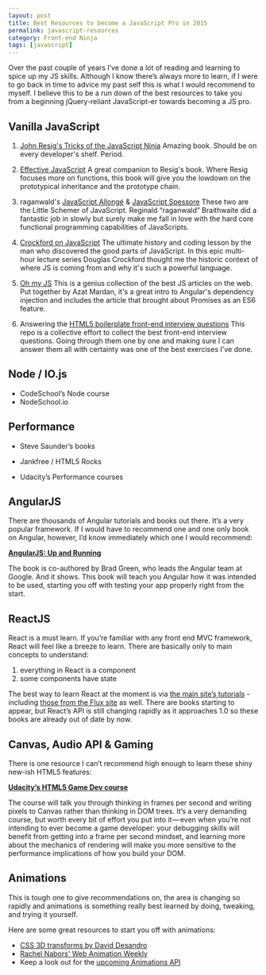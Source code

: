 ```yaml
---
layout: post
title: Best Resources to become a JavaScript Pro in 2015
permalink: javascript-resources
category: Front-end Ninja
tags: [javascript]
---
```


Over the past couple of years I’ve done a lot of reading and learning to spice up my JS skills. Although I know there’s always more to learn, if I were to go back in time to advice my past self this is what I would recommend to myself. I believe this to be a run down of the best resources to take you from a beginning jQuery-reliant JavaScript-er towards becoming a JS pro.

## Vanilla JavaScript
1. [John Resig's Tricks of the JavaScript Ninja](http://jsninja.com/) Amazing book. Should be on every developer's shelf. Period.

2. [Effective JavaScript](http://effectivejs.com/) A great companion to Resig's book. Where Resig focuses more on functions, this book will give you the lowdown on the prototypical inheritance and the prototype chain.

3. raganwald's [JavaScript Allongé](https://leanpub.com/javascript-allonge/) & [JavaScript Spessore](https://leanpub.com/javascript-spessore) These two are the Little Schemer of JavaScript. Reginald “raganwald” Braithwaite did a fantastic job in slowly but surely make me fall in love with the hard core functional programming capabilities of JavaScripts.

4. [Crockford on JavaScript](https://www.youtube.com/watch?v=JxAXlJEmNMg) The ultimate history and coding lesson by the man who discovered the good parts of JavaScript. In this epic multi-hour lecture series Douglas Crockford thought me the historic context of where JS is coming from
and why it's such a powerful language.

5. [Oh my JS](https://leanpub.com/ohmyjs) This is a genius collection of the best JS articles on the web. Put together by Azat Mardan, it's a great intro to Angular's dependency injection and includes the article that brought about Promises as an ES6 feature.

6. Answering the [HTML5 boilerplate front-end interview questions](https://github.com/h5bp/Front-end-Developer-Interview-Questions) This repo is a collective effort to collect the best front-end interview questions. Going through them one by one and making sure I can answer them all with certainty was one of the best exercises I've done.

## Node / IO.js
- CodeSchool’s Node course
- NodeSchool.io

## Performance
- Steve Saunder’s books

- Jankfree / HTML5 Rocks

- Udacity’s Performance courses

## AngularJS
There are thousands of Angular tutorials and books out there. It’s a very popular framework. If I would have to recommend one and one only book on Angular, however, I’d know immediately which one I would recommend:

**[AngularJS: Up and Running](http://shop.oreilly.com/product/0636920033486.do)**

The book is co-authored by Brad Green, who leads the Angular team at Google. And it shows. This book will teach you Angular how it was intended to be used, starting you off with testing your app properly right from the start.

## ReactJS
React is a must learn. If you’re familiar with any front end MVC framework, React will feel like a breeze to learn. There are basically only to main concepts to understand:

1. everything in React is a component
2. some components have state

The best way to learn React at the moment is via [the main site’s tutorials](https://facebook.github.io/react/docs/tutorial.html) - including [those from the Flux site](https://facebook.github.io/flux/docs/todo-list.html#content) as well. There are books starting to appear, but React’s API is still changing rapidly as it approaches 1.0 so these books are already out of date by now.

## Canvas, Audio API & Gaming
There is one resource I can’t recommend high enough to learn these shiny new-ish HTML5 features:

**[Udacity’s HTML5 Game Dev course](https://www.udacity.com/course/html5-game-development--cs255)**

The course will talk you through thinking in frames per second and writing pixels to Canvas rather than thinking in DOM trees. It’s a very demanding course, but worth every bit of effort you put into it — even when you’re not intending to ever become a game developer: your debugging skills will benefit from getting into a frame per second mindset, and learning more about the mechanics of rendering will make you more sensitive to the performance implications of how you build your DOM.

## Animations
This is tough one to give recommendations on, the area is changing so rapidly and animations is something really best learned by doing, tweaking, and trying it yourself. 

Here are some great resources to start you off with animations:

- [CSS 3D transforms by David Desandro](https://desandro.github.io/3dtransforms/)
- [Rachel Nabors' Web Animation Weekly](http://rachelnabors.com/newsletters/)
- Keep a look out for the [upcoming Animations API](http://updates.html5rocks.com/2014/05/Web-Animations---element-animate-is-now-in-Chrome-36)
